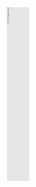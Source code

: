 <img style="display: block;-webkit-user-select: none;margin: auto;background-color: hsl(0, 0%, 90%);transition: background-color 300ms ; width: 10% ; margin-left: 50%;" src="https://c.tenor.com/wsobmzpjvugAAAAi/rolling-cat-cat-rolling.gif">
